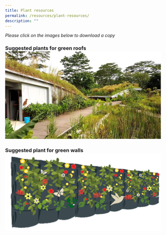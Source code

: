 ```yaml
---
title: Plant resources
permalink: /resources/plant-resources/
description: ""
---
```

*Please click on the images below to download a copy*

### **Suggested plants for green roofs**[![](/images/Skyrise%20Greenery/Kranji.jpg)](/files/Plant%20resources/suggested%20plant%20species%20for%20green%20roofs.pdf)

### **Suggested plant  for green walls** [![](/images/Graphics/pocket%20green%20wall%20-%20enhanced.png)](/files/Plant%20resources/suggested%20plant%20species%20for%20green%20walls.pdf)